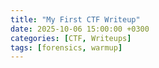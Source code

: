 ```yaml
---
title: "My First CTF Writeup"
date: 2025-10-06 15:00:00 +0300
categories: [CTF, Writeups]
tags: [forensics, warmup]
---
```

